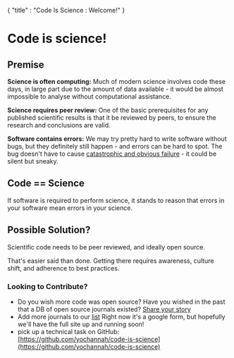 {
  "title" : "Code Is Science : Welcome!"
}

# Code is science!

## Premise

**Science is often computing:** Much of modern science involves code these days, in large part due to the amount of data available - it would be almost impossible to analyse without computational assistance.

**Science requires peer review:** One of the basic prerequisites for any published scientific results is that it be reviewed by peers, to ensure the research and conclusions are valid.

**Software contains errors:** We may try pretty hard to write software without bugs, but they definitely still happen - and errors can be hard to spot. The bug doesn't have to cause [catastrophic and obvious failure](https://www.scientificamerican.com/article/pogue-5-most-embarrassing-software-bugs-in-history/) - it could be silent but sneaky.

## Code == Science

If software is required to perform science, it stands to reason that errors in your software mean errors in your science.

## Possible Solution?

Scientific code needs to be peer reviewed, and ideally open source.

That's easier said than done. Getting there requires awareness, culture shift, and adherence to best practices.

### Looking to Contribute? 

- Do you wish more code was open source? Have you wished in the past that a DB of open source journals existed? [Share your story](https://goo.gl/forms/k3IBxlDgi97ZTJuf2)
- Add more journals to our [list]( https://docs.google.com/spreadsheets/d/1oY5ak7VJa-qwJJeWA3829S-1akZaYtHuWPYpChBdW2o/edit#gid=1946180293) Right now it's a google form, but hopefully we'll have the full site up and running soon!
- pick up a technical task on GitHub: [https://github.com/yochannah/code-is-science](https://github.com/yochannah/code-is-science)
